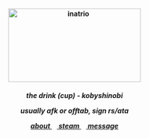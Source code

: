 <h4 align="center">
<img src="https://64.media.tumblr.com/b765202cbd305b22e5031c5c279fdbf2/93fb3c1d56087416-81/s540x810/504ee33faa4a9b17310d842701f81f4414d3fbfa.gifv"width="270" height="150" alt="inatrio">
<br>
</h4>
<h5 align="center">
<p align> the drink (cup) - kobyshinobi </p>
<p align> usually afk or offtab, sign rs/ata </p>
<a href=https://rentry.co/kancho> about </a>⠀<a href=https://steamcommunity.com/id/katocha/> steam </a>⠀<a href=https://gantz.atabook.org> message </a>
